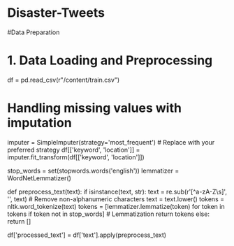 # Disaster-Tweets
#Data Preparation
# 1. Data Loading and Preprocessing
df = pd.read_csv(r"/content/train.csv")

# Handling missing values with imputation
imputer = SimpleImputer(strategy='most_frequent')  # Replace with your preferred strategy
df[['keyword', 'location']] = imputer.fit_transform(df[['keyword', 'location']])

stop_words = set(stopwords.words('english'))
lemmatizer = WordNetLemmatizer()

def preprocess_text(text):
    if isinstance(text, str):
        text = re.sub(r'[^a-zA-Z\s]', '', text)  # Remove non-alphanumeric characters
        text = text.lower()
        tokens = nltk.word_tokenize(text)
        tokens = [lemmatizer.lemmatize(token) for token in tokens if token not in stop_words]  # Lemmatization
        return tokens
    else:
        return []

df['processed_text'] = df['text'].apply(preprocess_text)
